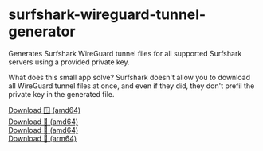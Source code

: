 # surfshark-wireguard-tunnel-generator
Generates Surfshark WireGuard tunnel files for all supported Surfshark servers using a provided private key.

What does this small app solve? Surfshark doesn't allow you to download all WireGuard tunnel files at once, and even if they did, they don't prefil the private key in the generated file.

[Download 🪟 (amd64)](https://github.com/Element21/surfshark-wireguard-tunnel-generator/releases/latest/download/swtr_windows_amd64.exe)  
[Download 🐧 (amd64)](https://github.com/Element21/surfshark-wireguard-tunnel-generator/releases/latest/download/swtr_linux_amd64)  
[Download 🍏 (amd64)](https://github.com/Element21/surfshark-wireguard-tunnel-generator/releases/latest/download/swtr_darwin_amd64)  
[Download 🍏 (arm64)](https://github.com/Element21/surfshark-wireguard-tunnel-generator/releases/latest/download/swtr_darwin_arm64)
